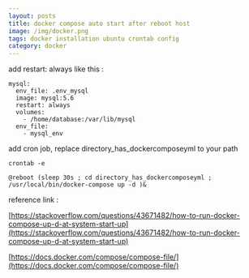 ```yaml
---
layout: posts
title: docker compose auto start after reboot host
image: /img/docker.png
tags: docker installation ubuntu crontab config
category: docker
---
```


add restart: always like this :

```
mysql:
  env_file: .env_mysql
  image: mysql:5.6
  restart: always
  volumes:
    - /home/database:/var/lib/mysql
  env_file:
    - mysql_env
```

add cron job, replace directory_has_dockercomposeyml to your path

```
crontab -e

@reboot (sleep 30s ; cd directory_has_dockercomposeyml ; /usr/local/bin/docker-compose up -d )&
```

reference link :

[https://stackoverflow.com/questions/43671482/how-to-run-docker-compose-up-d-at-system-start-up](https://stackoverflow.com/questions/43671482/how-to-run-docker-compose-up-d-at-system-start-up)

[https://docs.docker.com/compose/compose-file/](https://docs.docker.com/compose/compose-file/)
